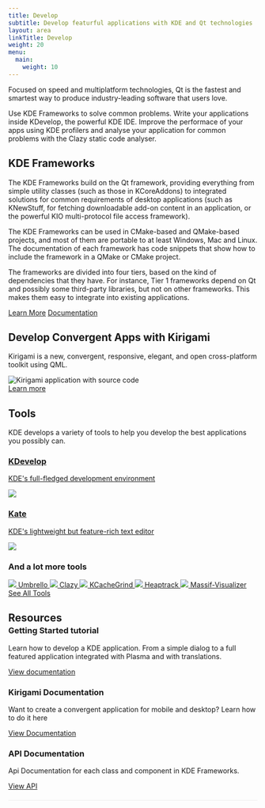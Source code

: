 ```yaml
---
title: Develop
subtitle: Develop featurful applications with KDE and Qt technologies
layout: area
linkTitle: Develop
weight: 20
menu:
  main:
    weight: 10
---
```


<section class="container">
  <div style="max-width: 800px" class="mx-auto">
    <p>
      Focused on speed and multiplatform technologies, Qt is the fastest and smartest
      way to produce industry-leading software that users love.
    </p>
    <p>
      Use KDE Frameworks to solve common problems. Write your applications inside
      KDevelop, the powerful KDE IDE. Improve the performace of your apps using 
      KDE profilers and analyse your application for common problems with the
      Clazy static code analyser.
    </p>
  </div>
</section>

<section>
  <div class="container">
    <h2 class="text-center">KDE Frameworks</h2>
    <p>
      The KDE Frameworks build on the Qt framework, providing everything from
      simple utility classes (such as those in KCoreAddons) to integrated
      solutions for common requirements of desktop applications (such as
      KNewStuff, for fetching downloadable add-on content in an application,
      or the powerful KIO multi-protocol file access framework).
    <p>
    <p>
      The KDE Frameworks can be used in CMake-based and QMake-based projects,
      and most of them are portable to at least Windows, Mac and Linux. The
      documentation of each framework has code snippets that show how to
      include the framework in a QMake or CMake project.
    </p>
    <p>
      The frameworks are divided into four tiers, based on the kind of
      dependencies that they have. For instance, Tier 1 frameworks depend
      on Qt and possibly some third-party libraries, but not on other
      frameworks. This makes them easy to integrate into existing
      applications.
    </p>
    <div class="d-flex justify-content-center">
      <a href="/product/framework" class="button learn-more ml-2 mr-2">Learn More</a>
      <a href="https://api.kde.org/frameworks/" class="ml-2 mr-2 button learn-more">Documentation</a>
    </div>
  </div>
</section>

<section id="kirigami">
  <div class="text-center pl-5 pr-5 img-fluid container">
    <h2>Develop Convergent Apps with Kirigami</h2>
    <p>Kirigami is a new, convergent, responsive, elegant, and open cross-platform toolkit using QML.</p>
    <div class="laptop-with-overlay text-center">
      <img class="laptop img-fluid mb-3" src="https://kde.org/content/plasma-desktop/laptop.png" alt="">
      <div class="laptop-overlay">
        <img class="img-fluid mb-3" src="/develop/kirigami_code_view.png" alt="Kirigami application with source code" />
      </div>
    </div>
    <a class="learn-more" href="https://kde.org/products/kirigami/">Learn more</a>
  </div>
</section>

<section>
  <div class="container text-center">
    <h2>Tools</h2> 
    <p>KDE develops a variety of tools to help you develop the best applications you possibly can.</p>
    <div class="tools">
      <a class="tool" href="https://kdevelop.org">
        <div>
          <h3>KDevelop</h3>
          <p>KDE's full-fledged development environment</p>
        </div>
        <div>
          <img class="img-fluid" src="https://kde.org/applications/icons/org.kde.kdevelop.svg">
        </div>
      </a>
      <a class="tool" href="https://kate-editor.org">
        <div>
          <h3>Kate</h3>
          <p>KDE's lightweight but feature-rich text editor</p>
        </div>
        <div>
          <img class="img-fluid" src="https://kde.org/applications/icons/org.kde.kate.svg">
        </div>
      </a>
    </div>
    <div class="tool flex-column  mt-5">
      <h3>And a lot more tools</h3>
      <div class="more-apps">
        <a href="https://umbrello.kde.org">
          <img src="https://kde.org/applications/icons/org.kde.umbrello.svg" />
          Umbrello
        </a>
        <a href="https://kde.org/applications/development/org.kde.clazy">
          <img src="https://kde.org/applications/icons/org.kde.clazy.svg" />
          Clazy
        </a>
        <a href="https://kde.org/applications/development/org.kde.kcachegrind">
          <img src="https://kde.org/applications/icons/org.kde.kcachegrind.svg" />
          KCacheGrind
        </a>
        <a href="https://kde.org/applications/development/org.kde.heaptrack">
          <img src="https://kde.org/applications/icons/org.kde.heaptrack.svg" />
          Heaptrack
        </a>
        <a href="https://kde.org/applications/development/org.kde.massif-visualizer">
          <img src="https://kde.org/applications/icons/org.kde.massif-visualizer.svg" />
          Massif-Visualizer
        </a>
      </div>
      <a href="/applications/development" class="learn-more mt-3">See All Tools</a>
    </div>
  </div>
</section>

<section>
  <div class="container">
    <h2 style="margin-bottom: -20px;">Resources</h2>
    <div class="row bottomAlignRow" style="border-bottom: solid 1px #EEE; padding-bottom: 20px;">
      <div class="col-sm">
        <h3>Getting Started tutorial</h3>
        <p>
          Learn how to develop a KDE application. From a simple dialog to a full featured application
          integrated with Plasma and with translations.
        </p>
        <a href="/docs/" class="learn-more button">View documentation</a>
      </div>
      <div class="col-sm">
        <h3>Kirigami Documentation</h3>
        <p>
          Want to create a convergent application for mobile and desktop? Learn how to do it here
        </p>
        <a href="/kirigami" class="learn-more button">View Documentation</a>
      </div>
      <div class="col-sm">
        <h3>API Documentation</h3>
        <p>
          Api Documentation for each class and component in KDE Frameworks.
        </p>
        <a href="https://api.kde.org" class="learn-more button">View API</a>
      </div>
    </div>
  </div>
</section>
